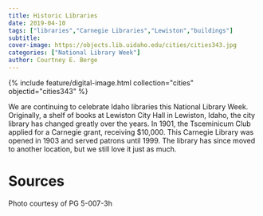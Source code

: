 ```yaml
---
title: Historic Libraries
date: 2019-04-10
tags: ["libraries","Carnegie Libraries","Lewiston","buildings"]
subtitle: 
cover-image: https://objects.lib.uidaho.edu/cities/cities343.jpg
categories: ["National Library Week"]
author: Courtney E. Berge
---
```


{% include feature/digital-image.html collection="cities" objectid="cities343" %}

We are continuing to celebrate Idaho libraries this National Library Week. Originally, a shelf of books at Lewiston City Hall in Lewiston, Idaho, the city library has changed greatly over the years. In 1901, the Tsceminicum Club applied for a Carnegie grant, receiving $10,000. This Carnegie Library was opened in 1903 and served patrons until 1999. The library has since moved to another location, but we still love it just as much.

# Sources

Photo courtesy of PG 5-007-3h